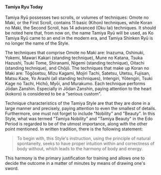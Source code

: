 #### Tamiya Ryu Today

Tamiya Ryū possesses two scrolls, or volumes of techniques: Omote no Maki, or the First Scroll, contains 11 basic (Kihon) techniques, while Koran no Maki, the Second Scroll, has 14 advanced (Oku Iai) techniques. It should be noted here that, from now on, the name Tamiya Ryū will be used, as Ko Tamiya Ryū came to an end in the modern era, and Tamiya Shinken Ryū is no longer the name of the Style.

The techniques that comprise Omote no Maki are: Inazuma, Oshinuki, Yokemi, Mawari Kakari (standing technique), Mune no Katana, Tsuka Hazushi, Tsuki Tome, Shiranami, Nigemi (standing technique), Oitachi (standing technique), and Chōjō. The techniques that make up Koran no Maki are: Tōgōsetsu, Mizu Kagami, Mojiri Tachi, Satetsu, Utetsu, Fujisan, Matsu Kaze, Yo Arashi (all standing techniques), Intengiri, Yōtengiri, Tsuki Kage no Tachi, Hichō, Myōi, and Murakumo. Each technique performs Jōdan Zanshin. Especially in Jōdan Zanshin, paying attention to the heart (kokoro) is considered to be a "serious custom".

Technique characteristics of the Tamiya Style are that they are done in a large manner and precisely, paying attention to even the smallest of details. Furthermore, one must not forget to include "Nobility" and "Beauty". In this Style, what was termed "Tamiya Nobility" and "Tamiya Beauty" in the Edo Period is regarded to be of the utmost importance, along with the other point mentioned. In written tradition, there is the following statement:

> To begin with, this Style's instruction, using the principle of natural spontaneity, seeks to have proper intuition within and correctness of body without, which leads to the harmony of body and energy.

This harmony is the primary justification for training and allows one to decide the outcome in a matter of minutes by means of drawing one's sword.
